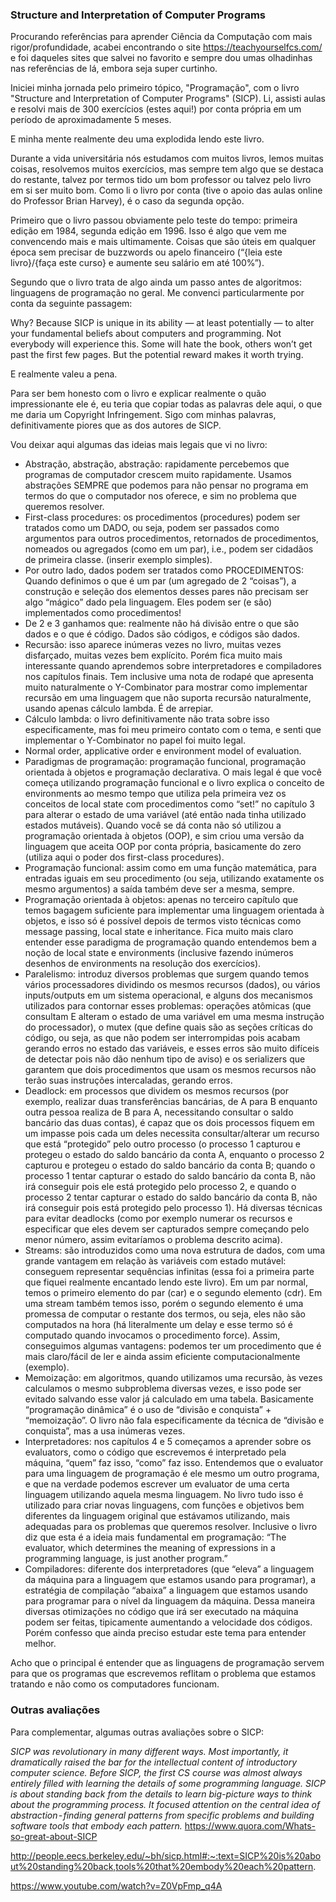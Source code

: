### Structure and Interpretation of Computer Programs

Procurando referências para aprender Ciência da Computação com mais rigor/profundidade, acabei encontrando o site https://teachyourselfcs.com/ e foi daqueles sites que salvei no favorito e sempre dou umas olhadinhas nas referências de lá, embora seja super curtinho.

Iniciei minha jornada pelo primeiro tópico, "Programação", com o livro "Structure and Interpretation of Computer Programs" (SICP). Li, assisti aulas e resolvi mais de 300 exercícios (estes aqui!) por conta própria em um período de aproximadamente 5 meses.

E minha mente realmente deu uma explodida lendo este livro. 

Durante a vida universitária nós estudamos com muitos livros, lemos muitas coisas, resolvemos muitos exercícios, mas sempre tem algo que se destaca do restante, talvez por termos tido um bom professor ou talvez pelo livro em si ser muito bom. Como li o livro por conta (tive o apoio das aulas online do Professor Brian Harvey), é o caso da segunda opção.

Primeiro que o livro passou obviamente pelo teste do tempo: primeira edição em 1984, segunda edição em 1996. Isso é algo que vem me convencendo mais e mais ultimamente. Coisas que são úteis em qualquer época sem precisar de buzzwords ou apelo financeiro (“{leia este livro}/{faça este curso} e aumente seu salário em até 100%”).

Segundo que o livro trata de algo ainda um passo antes de algoritmos: linguagens de programação no geral. Me convenci particularmente por conta da seguinte passagem:

Why? Because SICP is unique in its ability — at least potentially — to alter your fundamental beliefs about computers and programming. Not everybody will experience this. Some will hate the book, others won’t get past the first few pages. But the potential reward makes it worth trying.

E realmente valeu a pena.

Para ser bem honesto com o livro e explicar realmente o quão impressionante ele é, eu teria que copiar todas as palavras dele aqui, o que me daria um Copyright Infringement. Sigo com minhas palavras, definitivamente piores que as dos autores de SICP.

Vou deixar aqui algumas das ideias mais legais que vi no livro:

- Abstração, abstração, abstração: rapidamente percebemos que programas de computador crescem muito rapidamente. Usamos abstrações SEMPRE que podemos para não pensar no programa em termos do que o computador nos oferece, e sim no problema que queremos resolver.
- First-class procedures: os procedimentos (procedures) podem ser tratados como um DADO, ou seja, podem ser passados como argumentos para outros procedimentos, retornados de procedimentos, nomeados ou agregados (como em um par), i.e., podem ser cidadãos de primeira classe. (inserir exemplo simples).
- Por outro lado, dados podem ser tratados como PROCEDIMENTOS: Quando definimos o que é um par (um agregado de 2 “coisas”), a construção e seleção dos elementos desses pares não precisam ser algo “mágico” dado pela linguagem. Eles podem ser (e são) implementados como procedimentos!
- De 2 e 3 ganhamos que: realmente não há divisão entre o que são dados e o que é código. Dados são códigos, e códigos são dados.
- Recursão: isso aparece inúmeras vezes no livro, muitas vezes disfarçado, muitas vezes bem explícito. Porém fica muito mais interessante quando aprendemos sobre interpretadores e compiladores nos capítulos finais. Tem inclusive uma nota de rodapé que apresenta muito naturalmente o Y-Combinator para mostrar como implementar recursão em uma linguagem que não suporta recursão naturalmente, usando apenas cálculo lambda. É de arrepiar.
- Cálculo lambda: o livro definitivamente não trata sobre isso especificamente, mas foi meu primeiro contato com o tema, e senti que implementar o Y-Combinator no papel foi muito legal.
- Normal order, applicative order e environment model of evaluation.
- Paradigmas de programação: programação funcional, programação orientada à objetos e programação declarativa. O mais legal é que você começa utilizando programação funcional e o livro explica o conceito de environments ao mesmo tempo que utiliza pela primeira vez os conceitos de local state com procedimentos como “set!” no capítulo 3 para alterar o estado de uma variável (até então nada tinha utilizado estados mutáveis). Quando você se dá conta não só utilizou a programação orientada à objetos (OOP), e sim criou uma versão da linguagem que aceita OOP por conta própria, basicamente do zero (utiliza aqui o poder dos first-class procedures).
- Programação funcional: assim como em uma função matemática, para entradas iguais em seu procedimento (ou seja, utilizando exatamente os mesmo argumentos) a saída também deve ser a mesma, sempre.
- Programação orientada à objetos: apenas no terceiro capítulo que temos bagagem suficiente para implementar uma linguagem orientada à objetos, e isso só é possível depois de termos visto técnicas como message passing, local state e inheritance. Fica muito mais claro entender esse paradigma de programação quando entendemos bem a noção de local state e environments (inclusive fazendo inúmeros desenhos de environments na resolução dos exercícios).
- Paralelismo: introduz diversos problemas que surgem quando temos vários processadores dividindo os mesmos recursos (dados), ou vários inputs/outputs em um sistema operacional, e alguns dos mecanismos utilizados para contornar esses problemas: operações atômicas (que consultam E alteram o estado de uma variável em uma mesma instrução do processador), o mutex (que define quais são as seções críticas do código, ou seja, as que não podem ser interrompidas pois acabam gerando erros no estado das variáveis, e esses erros são muito difíceis de detectar pois não dão nenhum tipo de aviso) e os serializers que garantem que dois procedimentos que usam os mesmos recursos não terão suas instruções intercaladas, gerando erros.
- Deadlock: em processos que dividem os mesmos recursos (por exemplo, realizar duas transferências bancárias, de A para B enquanto outra pessoa realiza de B para A, necessitando consultar o saldo bancário das duas contas), é capaz que os dois processos fiquem em um impasse pois cada um deles necessita consultar/alterar um recurso que está “protegido” pelo outro processo (o processo 1 capturou e protegeu o estado do saldo bancário da conta A, enquanto o processo 2 capturou e protegeu o estado do saldo bancário da conta B; quando o processo 1 tentar capturar o estado do saldo bancário da conta B, não irá conseguir pois ele está protegido pelo processo 2, e quando o processo 2 tentar capturar o estado do saldo bancário da conta B, não irá conseguir pois está protegido pelo processo 1). Há diversas técnicas para evitar deadlocks (como por exemplo numerar os recursos e especificar que eles devem ser capturados sempre começando pelo menor número, assim evitaríamos o problema descrito acima).
- Streams: são introduzidos como uma nova estrutura de dados, com uma grande vantagem em relação às variáveis com estado mutável: conseguem representar sequências infinitas (essa foi a primeira parte que fiquei realmente encantado lendo este livro). Em um par normal, temos o primeiro elemento do par (car) e o segundo elemento (cdr). Em uma stream também temos isso, porém o segundo elemento é uma promessa de computar o restante dos termos, ou seja, eles não são computados na hora (há literalmente um delay e esse termo só é computado quando invocamos o procedimento force). Assim, conseguimos algumas vantagens: podemos ter um procedimento que é mais claro/fácil de ler e ainda assim eficiente computacionalmente (exemplo).
- Memoização: em algoritmos, quando utilizamos uma recursão, às vezes calculamos o mesmo subproblema diversas vezes, e isso pode ser evitado salvando esse valor já calculado em uma tabela. Basicamente “programação dinâmica” é o uso de “divisão e conquista” + “memoização”. O livro não fala especificamente da técnica de “divisão e conquista”, mas a usa inúmeras vezes.
- Interpretadores: nos capítulos 4 e 5 começamos a aprender sobre os evaluators, como o código que escrevemos é interpretado pela máquina, “quem” faz isso, “como” faz isso. Entendemos que o evaluator para uma linguagem de programação é ele mesmo um outro programa, e que na verdade podemos escrever um evaluator de uma certa linguagem utilizando aquela mesma linguagem. No livro tudo isso é utilizado para criar novas linguagens, com funções e objetivos bem diferentes da linguagem original que estávamos utilizando, mais adequadas para os problemas que queremos resolver. Inclusive o livro diz que esta é a ideia mais fundamental em programação: “The evaluator, which determines the meaning of expressions in a programming language, is just another program.”
- Compiladores: diferente dos interpretadores (que “eleva” a linguagem da máquina para a linguagem que estamos usando para programar), a estratégia de compilação “abaixa” a linguagem que estamos usando para programar para o nível da linguagem da máquina. Dessa maneira diversas otimizações no código que irá ser executado na máquina podem ser feitas, tipicamente aumentando a velocidade dos códigos. Porém confesso que ainda preciso estudar este tema para entender melhor.

Acho que o principal é entender que as linguagens de programação servem para que os programas que escrevemos reflitam o problema que estamos tratando e não como os computadores funcionam.

### Outras avaliações
Para complementar, algumas outras avaliações sobre o SICP:

*SICP was revolutionary in many different ways. Most importantly, it dramatically raised the bar for the intellectual content of introductory computer science. Before SICP, the first CS course was almost always entirely filled with learning the details of some programming language. SICP is about standing back from the details to learn big-picture ways to think about the programming process. It focused attention on the central idea of abstraction - finding general patterns from specific problems and building software tools that embody each pattern.* https://www.quora.com/Whats-so-great-about-SICP

http://people.eecs.berkeley.edu/~bh/sicp.html#:~:text=SICP%20is%20about%20standing%20back,tools%20that%20embody%20each%20pattern.

https://www.youtube.com/watch?v=Z0VpFmp_q4A
